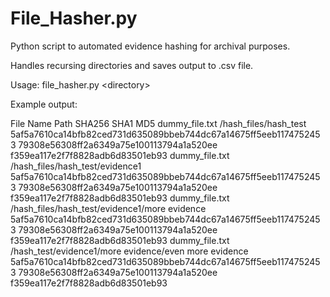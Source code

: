 # File_Hasher.py
Python script to automated evidence hashing for archival purposes.

Handles recursing directories and saves output to .csv file.

Usage: file_hasher.py \<directory\>
  
Example output:



File Name	Path	SHA256	SHA1	MD5
dummy_file.txt	/hash_files/hash_test	5af5a7610ca14bfb82ced731d635089bbeb744dc67a14675ff5eeb1174752453	79308e56308ff2a6349a75e100113794a1a520ee	f359ea117e2f7f8828adb6d83501eb93
dummy_file.txt	/hash_files/hash_test/evidence1	5af5a7610ca14bfb82ced731d635089bbeb744dc67a14675ff5eeb1174752453	79308e56308ff2a6349a75e100113794a1a520ee	f359ea117e2f7f8828adb6d83501eb93
dummy_file.txt	/hash_files/hash_test/evidence1/more evidence	5af5a7610ca14bfb82ced731d635089bbeb744dc67a14675ff5eeb1174752453	79308e56308ff2a6349a75e100113794a1a520ee	f359ea117e2f7f8828adb6d83501eb93
dummy_file.txt	/hash_test/evidence1/more evidence/even more evidence	5af5a7610ca14bfb82ced731d635089bbeb744dc67a14675ff5eeb1174752453	79308e56308ff2a6349a75e100113794a1a520ee	f359ea117e2f7f8828adb6d83501eb93
